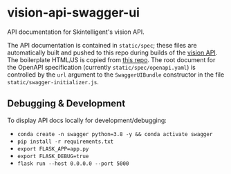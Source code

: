 # vision-api-swagger-ui

API documentation for Skintelligent's vision API. 

The API documentation is contained in `static/spec`; these files are automatically built and pushed to this repo during builds of the [vision API](https://github.com/Skintelligent-Lab/vision-api). The boilerplate HTML/JS is copied from [this repo](https://github.com/peter-evans/swagger-github-pages). The root document for the OpenAPI specification (currently `static/spec/openapi.yaml`) is controlled by the `url` argument to the `SwaggerUIBundle` constructor in the file `static/swagger-initializer.js`.


## Debugging & Development

To display API docs locally for development/debugging:

* `conda create -n swagger python=3.8 -y && conda activate swagger`
* `pip install -r requirements.txt`
* `export FLASK_APP=app.py`
* `export FLASK_DEBUG=true`
* `flask run --host 0.0.0.0 --port 5000`
